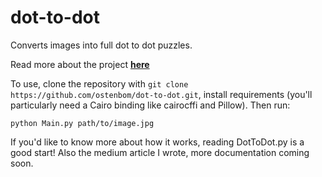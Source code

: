 # dot-to-dot
Converts images into full dot to dot puzzles.

Read more about the project **[here](https://medium.com/@oliverstenbom/worlds-largest-dot-to-dot-4babe597dfeb)**

To use, clone the repository with `git clone https://github.com/ostenbom/dot-to-dot.git`, install requirements (you'll particularly need a Cairo binding like cairocffi and Pillow). Then run:

```
python Main.py path/to/image.jpg
```

If you'd like to know more about how it works, reading DotToDot.py is a good start! Also the medium article I wrote, more documentation coming soon.
